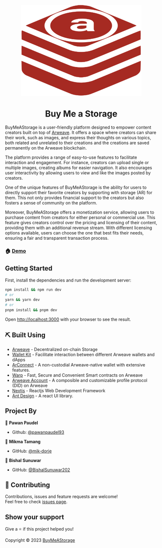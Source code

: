 <p align="center"><img src="/public/icon.svg" alt="original" width="400" height="300"></p>

<h1 align="center">Buy Me a Storage</h1>

BuyMeAStorage is a user-friendly platform designed to empower content creators built on top of [Arweave](https://arweave.org/). It offers a space where creators can share their work, such as images, and express their thoughts on various topics, both related and unrelated to their creations and the creations are saved permanently on the Arweave blockchain.

The platform provides a range of easy-to-use features to facilitate interaction and engagement. For instance, creators can upload single or multiple images, creating albums for easier navigation. It also encourages user interactivity by allowing users to view and like the images posted by creators.

One of the unique features of BuyMeAStorage is the ability for users to directly support their favorite creators by supporting with storage (AR) for them. This not only provides financial support to the creators but also fosters a sense of community on the platform.

Moreover, BuyMeAStorage offers a monetization service, allowing users to purchase content from creators for either personal or commercial use. This feature gives creators control over the pricing and licensing of their content, providing them with an additional revenue stream. With different licensing options available, users can choose the one that best fits their needs, ensuring a fair and transparent transaction process.

### 🏠 [Demo](https://buymeastorage.vercel.app)

## Getting Started

First, install the dependencies and run the development server:

```bash
npm install && npm run dev
# or
yarn && yarn dev
# or
pnpm install && pnpm dev
```

Open [http://localhost:3000](http://localhost:3000) with your browser to see the result.

## ⛏️ Built Using <a name = "built_using"></a>

- [Arweave](https://arweave.org/) - Decentralized on-chain Storage
- [Wallet Kit](https://docs.arweavekit.com/wallets/wallet-kit/) - Facilitate interaction between different Arweave wallets and dApps
- [ArConnect](https://www.arconnect.io/) - A non-custodial Arweave-native wallet with extensive features.
- [Warp](https://warp.cc/) - Fast, Secure and Convenient Smart contracts on Arweave
- [Arweave Account](https://github.com/MetaweaveTeam/arweave-account) - A composible and customizable profile protocol (DID) on Arweave
- [Nextjs](https://nextjs.org/) - Reactjs Web Development Framework
- [Ant Design](https://ant.design/) - A react UI library.

## Project By

👤 **Pawan Paudel**

- Github: [@pawanpaudel93](https://github.com/pawanpaudel93)

👤 **Mikma Tamang**

- GitHub: [@mik-dorje](https://github.com/mik-dorje)

👤 **Bishal Sunuwar**

- GitHub: [@BishalSunuwar202](https://github.com/BishalSunuwar202)

## 🤝 Contributing

Contributions, issues and feature requests are welcome!<br />Feel free to check [issues page](https://github.com/pawanpaudel93/BuyMeAStorage/issues).

## Show your support

Give a ⭐️ if this project helped you!

Copyright © 2023 [BuyMeAStorage](https://github.com/BuyMeAStorage)
